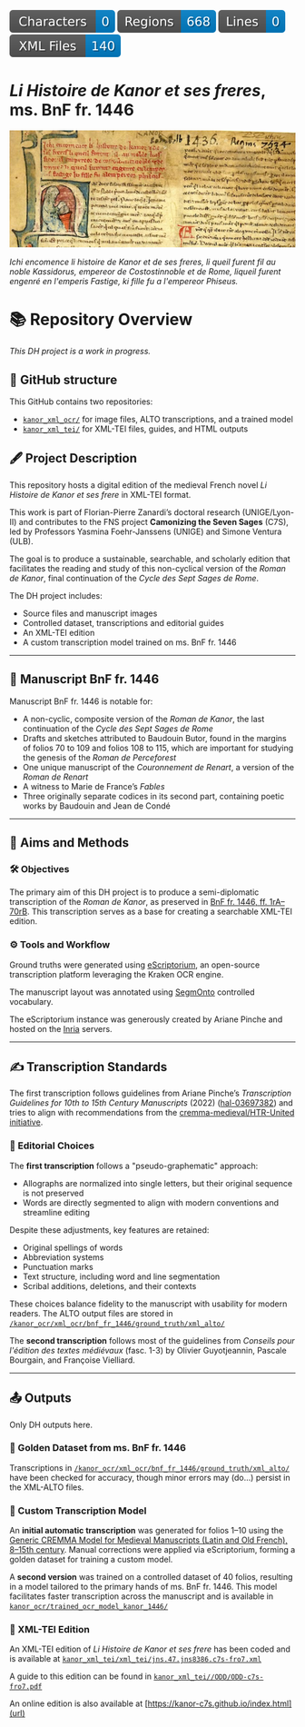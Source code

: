 ![characters badge](badges/characters.svg) ![regions badge](badges/regions.svg) ![lines badge](badges/lines.svg) ![files badge](badges/files.svg) 

# *Li Histoire de Kanor et ses freres*, ms. BnF fr. 1446

![ms. BnF fr. 1446, f. 1r](badges/francais_1446__btv1b10023851v_7.jpg)

*Ichi encomence li histoire de Kanor et de ses freres, li queil furent fil au noble Kassidorus, empereor de Costostinnoble et de Rome, liqueil furent engenré en l'emperis Fastige, ki fille fu a l'empereor Phiseus.*

# 📚 Repository Overview  

*This DH project is a work in progress.*

## 📂 GitHub structure

This GitHub contains two repositories:  
- [`kanor_xml_ocr/`](https://github.com/kanor-c7s/kanor_ocr/) for image files, ALTO transcriptions, and a trained model
- [`kanor_xml_tei/`](https://github.com/kanor-c7s/kanor_xml_tei/) for XML-TEI files, guides, and HTML outputs

## 🖋️ Project Description  

This repository hosts a digital edition of the medieval French novel *Li Histoire de Kanor et ses frere* in XML-TEI format.

This work is part of Florian-Pierre Zanardi’s doctoral research (UNIGE/Lyon-II) and contributes to the FNS project **Camonizing the Seven Sages** (C7S), led by Professors Yasmina Foehr-Janssens (UNIGE) and Simone Ventura (ULB).

The goal is to produce a sustainable, searchable, and scholarly edition that facilitates the reading and study of this non-cyclical version of the *Roman de Kanor*, final continuation of the *Cycle des Sept Sages de Rome*.

The DH project includes:
- Source files and manuscript images
- Controlled dataset, transcriptions and editorial guides
- An XML-TEI edition
- A custom transcription model trained on ms. BnF fr. 1446

---

## 📜 Manuscript BnF fr. 1446  

Manuscript BnF fr. 1446 is notable for: 
- A non-cyclic, composite version of the *Roman de Kanor*, the last continuation of the *Cycle des Sept Sages de Rome*
- Drafts and sketches attributed to Baudouin Butor, found in the margins of folios 70 to 109 and folios 108 to 115, which are important for studying the genesis of the *Roman de Perceforest*
- One unique manuscript of the *Couronnement de Renart*, a version of the *Roman de Renart*
- A witness to Marie de France’s *Fables*
- Three originally separate codices in its second part, containing poetic works by Baudouin and Jean de Condé

---

## 🎯 Aims and Methods

### 🛠️ Objectives

The primary aim of this DH project is to produce a semi-diplomatic transcription of the *Roman de Kanor*, as preserved in [BnF fr. 1446, ff. 1rA–70rB](https://gallica.bnf.fr/ark:/12148/btv1b10023851v). This transcription serves as a base for creating a searchable XML-TEI edition.

### ⚙️ Tools and Workflow

Ground truths were generated using [eScriptorium](https://escriptorium.inria.fr), an open-source transcription platform leveraging the Kraken OCR engine.

The manuscript layout was annotated using [SegmOnto](https://segmonto.github.io/) controlled vocabulary.

The eScriptorium instance was generously created by Ariane Pinche and hosted on the [Inria](https://inria.fr/) servers.

---

## ✍️ Transcription Standards  

The first transcription follows guidelines from Ariane Pinche’s *Transcription Guidelines for 10th to 15th Century Manuscripts* (2022) ([hal-03697382](https://hal.science/hal-03697382/document)) and tries to align with recommendations from the [cremma-medieval/HTR-United initiative](https://github.com/HTR-United/cremma-medieval).

### 📐 Editorial Choices  

The **first transcription** follows a "pseudo-graphematic" approach:  
- Allographs are normalized into single letters, but their original sequence is not preserved
- Words are directly segmented to align with modern conventions and streamline editing

Despite these adjustments, key features are retained:  
- Original spellings of words
- Abbreviation systems
- Punctuation marks
- Text structure, including word and line segmentation
- Scribal additions, deletions, and their contexts

These choices balance fidelity to the manuscript with usability for modern readers. The ALTO output files are stored in [`/kanor_ocr/xml_ocr/bnf_fr_1446/ground_truth/xml_alto/`](https://github.com/kanor-c7s/kanor_ocr/tree/main/bnf_fr_1446/ground_truth/xml_alto/)

The **second transcription** follows most of the guidelines from *Conseils pour l'édition des textes médiévaux* (fasc. 1-3) by Olivier Guyotjeannin, Pascale Bourgain, and Françoise Vielliard.

---

## 📤 Outputs  

Only DH outputs here.

### 🏅 Golden Dataset from ms. BnF fr. 1446  

Transcriptions in [`/kanor_ocr/xml_ocr/bnf_fr_1446/ground_truth/xml_alto/`](https://github.com/kanor-c7s/kanor_ocr/tree/main/bnf_fr_1446/ground_truth/xml_alto/) have been checked for accuracy, though minor errors may (do...) persist in the XML-ALTO files.  

### 🤖 Custom Transcription Model  

An **initial automatic transcription** was generated for folios 1–10 using the [Generic CREMMA Model for Medieval Manuscripts (Latin and Old French), 8–15th century](https://zenodo.org/records/7234166#.Y7f69afMJhE). Manual corrections were applied via eScriptorium, forming a golden dataset for training a custom model.

A **second version** was trained on a controlled dataset of 40 folios, resulting in a model tailored to the primary hands of ms. BnF fr. 1446. This model facilitates faster transcription across the manuscript and is available in [`kanor_ocr/trained_ocr_model_kanor_1446/`](https://github.com/kanor-c7s/kanor_ocr/tree/main/trained_ocr_model_kanor_1446)

### 📖 XML-TEI Edition  

An XML-TEI edition of *Li Histoire de Kanor et ses frere* has been coded and is available at [`kanor_xml_tei/xml_tei/jns.47.jns8386.c7s-fro7.xml`](https://github.com/kanor-c7s/kanor_xml_tei/blob/main/xml_tei/jns.47.jns8386.c7s-fro7.xml)

A guide to this edition can be found in [`kanor_xml_tei//ODD/ODD-c7s-fro7.pdf`](https://github.com/kanor-c7s/kanor_xml_tei/blob/main/ODD/ODD-c7s-fro7.pdf)

An online edition is also available at [https://kanor-c7s.github.io/index.html](url)
